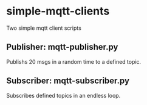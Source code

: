 # simple-mqtt-clients
Two simple mqtt client scripts

## Publisher: mqtt-publisher.py
Publishs 20 msgs in a random time to a defined topic.

## Subscriber: mqtt-subscriber.py
Subscribes defined topics in an endless loop.
